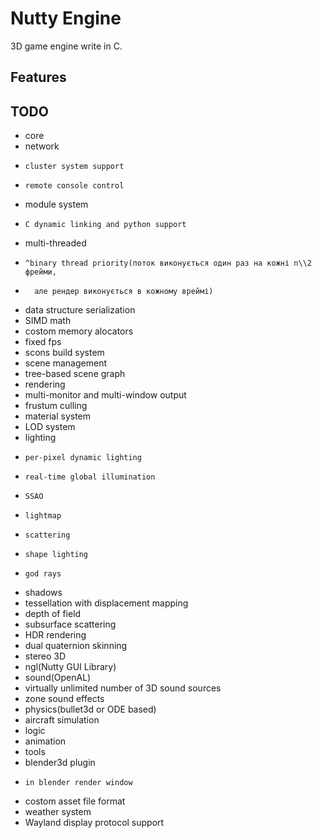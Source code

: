 Nutty Engine
===========

3D game engine write in C.

Features
--------

TODO
----
- core
-   network
-     cluster system support
-     remote console control
-   module system
-     C dynamic linking and python support
-   multi-threaded
-     ^binary thread priority(поток виконується один раз на кожні n\\2 фрейми,
-       але рендер виконується в кожному вреймі)
-   data structure serialization
-   SIMD math
-   costom memory alocators
-   fixed fps
-   scons build system
- scene management
-   tree-based scene graph
- rendering
-   multi-monitor and multi-window output
-   frustum culling
-   material system
-   LOD system
-   lighting
-     per-pixel dynamic lighting
-     real-time global illumination
-     SSAO
-     lightmap
-     scattering
-     shape lighting
-     god rays
-   shadows
-   tessellation with displacement mapping
-   depth of field
-   subsurface scattering
-   HDR rendering
-   dual quaternion skinning
-   stereo 3D
-   ngl(Nutty GUI Library)
- sound(OpenAL)
-   virtually unlimited number of 3D sound sources
-   zone sound effects
- physics(bullet3d or ODE based)
-   aircraft simulation
- logic
- animation
- tools
-   blender3d plugin
-     in blender render window
-   costom asset file format
- weather system
- Wayland display protocol support
